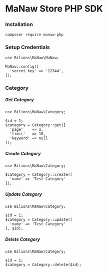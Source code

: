 # MaNaw Store PHP SDK

### Installation

`composer require manaw-php`

### Setup Credentials

```
use Bilions\MaNaw\MaNaw;

MaNaw::config([
  'secret_key' => '12344',
]);
```

### Category

##### Get Category

```
use Bilions\MaNaw\Category;

$id = 1;
$category = Category::get([
  'page'    => 1,
  'limit'   => 10,
  'keyword' => null
]);
```

##### Create Category

```
use Bilions\MaNaw\Category;

$category = Category::create([
  'name' => 'Test Category'
]);
```

##### Update Category

```
use Bilions\MaNaw\Category;

$id = 1;
$category = Category::update([
  'name' => 'Test Category'
], $id);
```

##### Delete Category

```
use Bilions\MaNaw\Category;

$id = 1;
$category = Category::delete($id);
```
